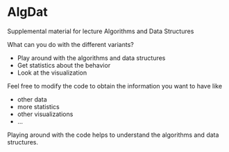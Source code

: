 # AlgDat

Supplemental material for lecture Algorithms and Data Structures

What can you do with the different variants?

- Play around with the algorithms and data structures
- Get statistics about the behavior
- Look at the visualization

Feel free to modify the code to obtain the information you want to have like

- other data
- more statistics
- other visualizations
- ...

Playing around with the code helps to understand the algorithms and data structures.
